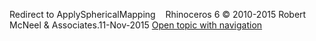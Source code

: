 ---
---

Redirect to ApplySphericalMapping&#160;
&#160;
Rhinoceros 6 © 2010-2015 Robert McNeel &amp; Associates.11-Nov-2015
 [Open topic with navigation](applysphericalmapping.html) 

